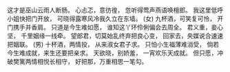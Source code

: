 <!-- { "loadSidebar": true } -->
这才是巫山云雨人断肠。
心忐忑，意彷徨，
忽听得莺声燕语唤檀郎。
我这里低呼小姐快把门开放，
可晓得露寒风冷我久立在东墙。
(女) 九杯酒，可笑复可怜，
开门携手并香肩。
只道是今生难如愿，
谁知这丫环伶俐偏会去周全。
君义重，妾心坚，
千里姻缘一线牵。
望郎君，切莫始乱终弃把良心变，
回家去，央媒说合速速把姻联。
(男) 十杯酒，两情投，
从来淑女君子求。
只怕小生福薄难消受，
倘若今生难成就，来生还要把亲求。
天欲晓，别娇羞，
一宵欢乐天成就。
但只愿，冲破樊篱两情相悦长相守，
好把那，万重相思一笔勾。


